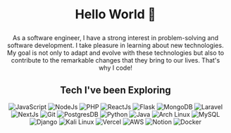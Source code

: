 <h1 align="center">
	
Hello World 👋
</h1>

<div>
  <p align="center">
As a software engineer, I have a strong interest in problem-solving and software development. I take pleasure in learning about new technologies. My goal is not only to adapt and evolve with these technologies but also to contribute to the remarkable changes that they bring to our lives. That's why I code!
  </p>
</div>

<div>
  <h2 align="center">Tech I've been Exploring</h2>
  <p align="center"> 
    <img alt="JavaScript" src="https://img.shields.io/badge/javascript-%23323330.svg?&style=for-the-badge&logo=javascript&logoColor=%23F7DF1E" />
    <img alt="NodeJs" src="https://img.shields.io/badge/Node.js-339933?style=for-the-badge&logo=nodedotjs&logoColor=white" />
    <img alt="PHP" src="https://img.shields.io/badge/PHP-777BB4?style=for-the-badge&logo=php&logoColor=white" />
    <img alt="ReactJs" src="https://img.shields.io/badge/React-20232A?style=for-the-badge&logo=react&logoColor=61DAFB" />
    <img alt="Flask" src="https://img.shields.io/badge/Flask-%23000.svg?style=for-the-badge&logo=flask&logoColor=white" />
    <img alt="MongoDB" src="https://img.shields.io/badge/MongoDB-%234ea94b.svg?style=for-the-badge&logo=mongodb&logoColor=white" />
    <img alt="Laravel" src="https://img.shields.io/badge/laravel-%23FF2D20.svg?style=for-the-badge&logo=laravel&logoColor=white" />
    <img alt="NextJs" src="https://img.shields.io/badge/Next-black?style=for-the-badge&logo=next.js&logoColor=white" />
    <img alt="Git" src="https://img.shields.io/badge/git-%23F05033.svg?style=for-the-badge&logo=git&logoColor=white" />
    <img alt="PostgresDB" src="https://img.shields.io/badge/postgres-%23316192.svg?style=for-the-badge&logo=postgresql&logoColor=white" />
    <img alt="Python" src="https://img.shields.io/badge/python-%2314354C.svg?style=for-the-badge&logo=python&logoColor=white"/>
    <img alt="Java" src="https://img.shields.io/badge/Java-ED8B00?style=for-the-badge&logo=openjdk&logoColor=white" />
    <img alt="Arch Linux" src="https://img.shields.io/badge/archlinux-1793D1.svg?style=for-the-badge&logo=arch-linux&logoColor=white" />
    <img alt="MySQL" src="https://img.shields.io/badge/MySQL-00000F?style=for-the-badge&logo=mysql&logoColor=white" />
    <img alt="Django" src="https://img.shields.io/badge/django-%23092E20.svg?style=for-the-badge&logo=django&logoColor=white" />
    <img alt="Kali Linux" src="https://img.shields.io/badge/Kali_Linux-557C94?style=for-the-badge&logo=kali-linux&logoColor=white" />
    <img alt="Vercel" src="https://img.shields.io/badge/vercel-%23000000.svg?style=for-the-badge&logo=vercel&logoColor=white" />
    <img alt="AWS" src="https://img.shields.io/badge/AWS-%23FF9900.svg?style=for-the-badge&logo=amazon-aws&logoColor=white" />    
    <img alt="Notion" src="https://img.shields.io/badge/Notion-%23000000.svg?style=for-the-badge&logo=notion&logoColor=white" />
    <img alt="Docker" src="https://img.shields.io/badge/docker-%230db7ed.svg?style=for-the-badge&logo=docker&logoColor=white" />
  </p>
</div>
